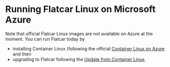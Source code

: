 # Running Flatcar Linux on Microsoft Azure

Note that official Flatcar Linux images are not available on Azure at the moment. You can run Flatcar today by

* installing Container Linux (following the official [Container Linux on Azure](https://github.com/coreos/docs/blob/master/os/booting-on-azure.md) and then
* upgrading to Flatcar following the [Update from Container Linux](./flatcar-update-from-container-linux.md).
